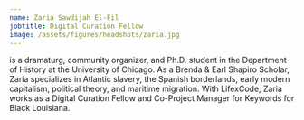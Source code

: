 ```yaml
---
name: Zaria Sawdijah El-Fil
jobtitle: Digital Curation Fellow
image: /assets/figures/headshots/zaria.jpg
---
```

is a dramaturg, community organizer, and Ph.D. student in the Department of History at the University of Chicago. As a Brenda & Earl Shapiro Scholar, Zaria specializes in Atlantic slavery, the Spanish borderlands, early modern capitalism, political theory, and maritime migration. With LifexCode, Zaria works as a Digital Curation Fellow and Co-Project Manager for Keywords for Black Louisiana.
